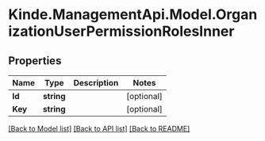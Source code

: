 # Kinde.ManagementApi.Model.OrganizationUserPermissionRolesInner

## Properties

Name | Type | Description | Notes
------------ | ------------- | ------------- | -------------
**Id** | **string** |  | [optional] 
**Key** | **string** |  | [optional] 

[[Back to Model list]](../README.md#documentation-for-models) [[Back to API list]](../README.md#documentation-for-api-endpoints) [[Back to README]](../README.md)

